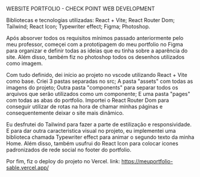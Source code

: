 WEBSITE PORTFOLIO - CHECK POINT WEB DEVELOPMENT 

Bibliotecas e tecnologias utilizadas:
React + Vite;
React Router Dom;
Tailwind;
React Icon;
Typewriter effect;
Figma;
Photoshop.

Após absorver todos os requisitos mínimos passado anteriormente pelo meu professor, começei com a prototipagem do meu portfolio no Figma para organizar e definir todas as ideias que eu tinha sobre a aparência do site. Além disso, também fiz no photoshop todos os desenhos utilizados como imagem.

Com tudo definido, dei início ao projeto no vscode utilizando React + Vite como base. Criei 3 pastas separadas no src; A pasta "assets" com todas as imagens do projeto; Outra pasta "components" para separar todos os arquivos que serão utilizados como um componente; E uma pasta "pages" com todas as abas do portfolio. Importei o React Router Dom para conseguir utilizar de rotas na hora de chamar minhas páginas e consequentemente deixar o site mais dinâmico.

Eu desfrutei do Tailwind para fazer a parte de estilização e responsividade. E para dar outra caracteristica visual no projeto, eu implementei uma biblioteca chamada Typewriter effect para animar o segundo texto da minha Home. Além disso, também usufrui do React Icon para colocar icones padronizados de rede social no footer do portfolio.

Por fim, fiz o deploy do projeto no Vercel. link: https://meuportfolio-sable.vercel.app/
